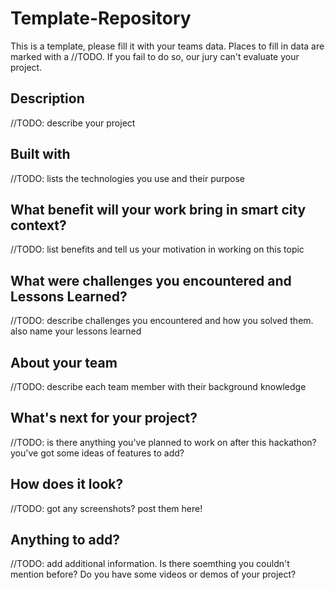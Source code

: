 # Template-Repository
This is a template, please fill it with your teams data. Places to fill in data are marked with a //TODO. If you fail to do so, our jury can't evaluate your project. 

## Description 
//TODO: describe your project

## Built with
//TODO: lists the technologies you use and their purpose

## What benefit will your work bring in smart city context?
//TODO: list benefits and tell us your motivation in working on this topic

## What were challenges you encountered and Lessons Learned?
//TODO: describe challenges you encountered and how you solved them. also name your lessons learned

## About your team
//TODO: describe each team member with their background knowledge

## What's next for your project?
//TODO: is there anything you've planned to work on after this hackathon? you've got some ideas of features to add? 

## How does it look?
//TODO: got any screenshots? post them here!

## Anything to add?
//TODO: add additional information. Is there soemthing you couldn't mention before? Do you have some videos or demos of your project?
